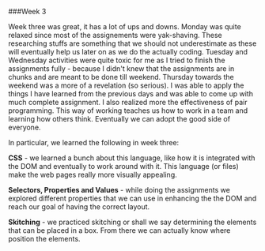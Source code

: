 ###Week 3

Week three was great, it has a lot of ups and downs. Monday was quite relaxed since most of the assignements were  yak-shaving. These researching stuffs are something that we should not underestimate as these will eventually help us later on as we do the actually coding. Tuesday and Wednesday activities were quite toxic for me as I tried to finish the assignments fully - because I didn't knew that the assignments are in chunks and are meant to be done till weekend. Thursday towards the weekend was a more of a revelation (so serious). I was able to apply the things I have learned from the previous days and was able to come up with much complete assignment. I also realized more the effectiveness of pair programming. This way of working teaches us how to work in a team and learning how others think. Eventually we can adopt the good side of everyone.

In particular, we learned the following in week three:

**CSS** - we learned a bunch about this language, like how it is integrated with the DOM and eventually to work around with it. This language (or files) make the web pages really more visually appealing.

**Selectors, Properties and Values** - while doing the assignments we explored different properties that we can use in enhancing the the DOM and reach our goal of having the correct layout.

**Skitching** - we practiced skitching or shall we say determining the elements that can be placed in a box. From there we can actually know where position the elements.
